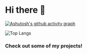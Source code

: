 # Hi there 👋 


[![Ashutosh's github activity graph](https://activity-graph.herokuapp.com/graph?username=dmarceli&bg_color=1b1b27&color=ffffff&line=6391da&point=795e9b&area=true&hide_border=true)](https://github.com/ashutosh00710/github-readme-activity-graph)


![Top Langs](https://github-readme-stats.vercel.app/api/top-langs/?username=Dmarceli&theme=tokyonight&show_icons=true)



### Check out some of my projects!
